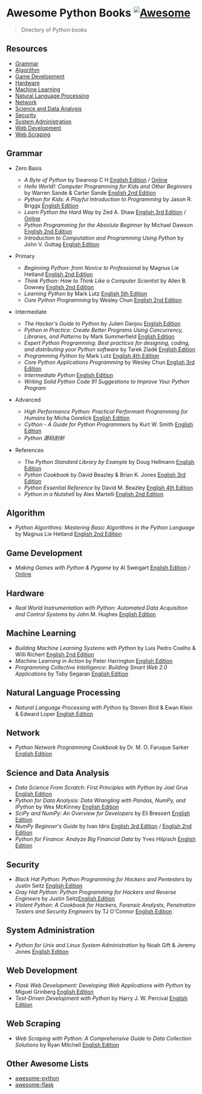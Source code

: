 # Awesome Python Books [![Awesome](https://cdn.rawgit.com/sindresorhus/awesome/d7305f38d29fed78fa85652e3a63e154dd8e8829/media/badge.svg)](https://github.com/sindresorhus/awesome)

> Directory of Python books

## Resources
- [Grammar](#grammar)
- [Algorithm](#algorithm)
- [Game Development](#game-development)
- [Hardware](#hardware)
- [Machine Learning](#machine-learning)
- [Natural Language Processing](#natural-language-processing)
- [Network](#network)
- [Science and Data Analysis](#science-and-data-analysis)
- [Security](#security)
- [System Administration](#system-administration)
- [Web Development](#web-development)
- [Web Scraping](#web-scraping)

## Grammar
- Zero Basis
    - *A Byte of Python* by Swaroop C H [English Edition](http://www.amazon.com/Byte-Python-Swaroop-C-H/dp/1514828146) / [Online](http://python.swaroopch.com/)
    - *Hello World!: Computer Programming for Kids and Other Beginners* by Warren Sande & Carter Sande [English 2nd Edition](http://www.amazon.com/Hello-World-Computer-Programming-Beginners/dp/1617290920)
    - *Python for Kids: A Playful Introduction to Programming* by Jason R. Briggs [English Edition](http://www.amazon.com/Python-Kids-Playful-Introduction-Programming/dp/1593274076)
    - *Learn Python the Hard Way* by Zed A. Shaw [English 3rd Edition](http://www.amazon.com/Learn-Python-Hard-Way-Introduction/dp/0321884914) / [Online](http://learnpythonthehardway.org/book/)
    - *Python Programming for the Absolute Beginner* by Michael Dawson [English 2nd Edition](http://www.amazon.com/Python-Programming-Absolute-Beginner-Edition/dp/1598631128)
    - *Introduction to Computation and Programming Using Python* by John V. Guttag [English Edition](http://www.amazon.com/Introduction-Computation-Programming-Using-Python/dp/0262525003)

- Primary
    - *Beginning Python: from Novice to Professional* by Magnus Lie Hetland [English 2nd Edition](http://www.amazon.com/Beginning-Python-Professional-Experts-Professionals/dp/1590599829)
    - *Think Python: How to Think Like a Computer Scientist* by Allen B. Downey [English 2nd Edition](http://www.amazon.com/Think-Python-Like-Computer-Scientist/dp/1491939362)
    - *Learning Python* by Mark Lutz [English 5th Edition](http://www.amazon.com/Learning-Python-Edition-Mark-Lutz/dp/1449355730)
    - *Core Python Programming* by Wesley Chun [English 2nd Edition](http://www.amazon.com/Core-Python-Programming-Wesley-Chun/dp/0132269937)

- Intermediate
    - *The Hacker's Guide to Python* by Julien Danjou [English Edition](http://www.amazon.com/Hackers-Guide-Python-Julien-Danjou/dp/1304819248)
    - *Python in Practice: Create Better Programs Using Concurrency, Libraries, and Patterns* by Mark Summerfield [English Edition](http://www.amazon.com/Python-Practice-Concurrency-Libraries-Developers/dp/0321905636)
    - *Expert Python Programming: Best practices for designing, coding, and distributing your Python software* by Tarek Ziadé [English Edition](http://www.amazon.com/Expert-Python-Programming-practices-distributing/dp/184719494X)
    - *Programming Python* by Mark Lutz [English 4th Edition](http://www.amazon.com/gp/product/0596158106)
    - *Core Python Applications Programming* by Wesley Chun [English 3rd Edition](http://www.amazon.com/Core-Python-Applications-Programming-3rd/dp/0132678209)
    - *Intermediate Python* [English Edition](http://book.pythontips.com/en/latest/)
    - *Writing Solid Python Code 91 Suggestions to Improve Your Python Program*

- Advanced
    - *High Performance Python: Practical Performant Programming for Humans* by Micha Gorelick [English Edition](http://www.amazon.com/High-Performance-Python-Performant-Programming/dp/1449361595)
    - *Cython - A Guide for Python Programmers* by Kurt W. Smith [English Edition](http://www.amazon.com/Cython-Kurt-W-Smith/dp/1491901551)
    - *Python 源码剖析*

- References
    - *The Python Standard Library by Example* by Doug Hellmann [English Edition](http://www.amazon.com/Python-Standard-Library-Example-Developers/dp/0321767349)
    - *Python Cookbook* by David Beazley & Brian K. Jones [English 3rd Edition](http://www.amazon.com/Python-Cookbook-Third-David-Beazley/dp/1449340377)
    - *Python Essential Reference* by David M. Beazley [English 4th Edition](http://www.amazon.com/Python-Essential-Reference-4th-Edition/dp/0672329786)
    - *Python in a Nutshell* by Alex Martelli [English 2nd Edition](http://www.amazon.com/Python-Nutshell-Second-Edition-In/dp/0596100469)

## Algorithm
- *Python Algorithms: Mastering Basic Algorithms in the Python Language* by Magnus Lie Hetland [English 2nd Edition](http://www.amazon.com/Python-Algorithms-Mastering-Basic-Language/dp/148420056X)

## Game Development
- *Making Games with Python & Pygame* by Al Sweigart [English Edition](http://www.amazon.com/Making-Games-Python-Pygame-Sweigart/dp/1469901730) / [Online](http://inventwithpython.com/pygame/chapters/)

## Hardware
- *Real World Instrumentation with Python: Automated Data Acquisition and Control Systems* by John M. Hughes [English Edition](http://www.amazon.com/Real-World-Instrumentation-Python-Acquisition/dp/0596809565)

## Machine Learning
- *Building Machine Learning Systems with Python* by Luis Pedro Coelho & Willi Richert [English 2nd Edition](http://www.amazon.com/Building-Machine-Learning-Systems-Python/dp/1784392774)
- *Machine Learning in Action* by Peter Harrington [English Edition](http://www.amazon.com/Machine-Learning-Action-Peter-Harrington/dp/1617290181)
- *Programming Collective Intelligence: Building Smart Web 2.0 Applications* by Toby Segaran [English Edition](http://www.amazon.com/Programming-Collective-Intelligence-Building-Applications/dp/0596529325)

## Natural Language Processing
- *Natural Language Processing with Python* by Steven Bird & Ewan Klein & Edward Loper [English Edition](http://www.amazon.com/Natural-Language-Processing-Python-Steven/dp/0596516495)

## Network
- *Python Network Programming Cookbook* by Dr. M. O. Faruque Sarker [English Edition](http://www.amazon.com/Python-Network-Programming-Cookbook-Faruque/dp/1849513465)

## Science and Data Analysis
- *Data Science From Scratch: First Principles with Python* by Joel Grus [English Edition](http://www.amazon.com/Data-Science-Scratch-Principles-Python/dp/149190142X)
- *Python for Data Analysis: Data Wrangling with Pandas, NumPy, and IPython* by Wes McKinney [English Edition](http://www.amazon.com/Python-Data-Analysis-Wrangling-IPython/dp/1449319793)
- *SciPy and NumPy: An Overview for Developers* by Eli Bressert [English Edition](http://www.amazon.com/SciPy-NumPy-Developers-Eli-Bressert/dp/1449305466)
- *NumPy Beginner's Guide* by Ivan Idris [English 3rd Edition](http://www.amazon.com/Numpy-Beginners-Guide-Ivan-Idris/dp/1785281968) / [English 2nd Edition](http://www.amazon.com/NumPy-Beginners-Guide-Second-Edition/dp/1782166084)
- *Python for Finance: Analyze Big Financial Data* by Yves Hilpisch [English Edition](http://www.amazon.com/Python-Finance-Analyze-Financial-Data/dp/1491945281)

## Security
- *Black Hat Python: Python Programming for Hackers and Pentesters* by Justin Seitz [English Edition](http://www.amazon.com/Black-Hat-Python-Programming-Pentesters/dp/1593275900)
- *Gray Hat Python: Python Programming for Hackers and Reverse Engineers* by Justin Seitz[English Edition](http://www.amazon.com/Gray-Hat-Python-Programming-Engineers/dp/1593271921)
- *Violent Python: A Cookbook for Hackers, Forensic Analysts, Penetration Testers and Security Engineers* by TJ O'Connor [English Edition](http://www.amazon.com/Violent-Python-Cookbook-Penetration-Engineers/dp/1597499579)

## System Administration
- *Python for Unix and Linux System Administration* by Noah Gift & Jeremy Jones [English Edition](http://www.amazon.com/Python-Unix-Linux-System-Administration/dp/0596515820)

## Web Development
- *Flask Web Development: Developing Web Applications with Python* by Miguel Grinberg [English Edition](http://www.amazon.com/Flask-Web-Development-Developing-Applications/dp/1449372627)
- *Test-Driven Development with Python* by Harry J. W. Percival [English Edition](http://www.amazon.com/Test-Driven-Development-Python-Harry-Percival/dp/1449364829)

## Web Scraping
- *Web Scraping with Python: A Comprehensive Guide to Data Collection Solutions* by Ryan Mitchell [English Edition](http://www.amazon.com/Web-Scraping-Python-Collecting-Modern/dp/1491910291)

## Other Awesome Lists
- [awesome-python](https://github.com/vinta/awesome-python)
- [awesome-flask](https://github.com/humiaozuzu/awesome-flask)
